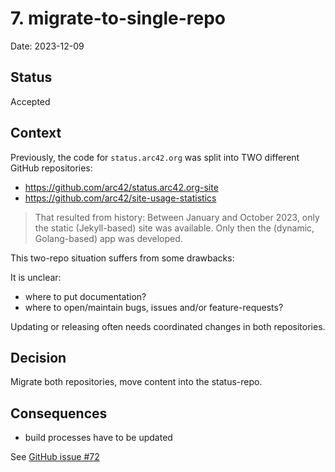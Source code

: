 # 7. migrate-to-single-repo

Date: 2023-12-09

## Status

Accepted

## Context

Previously, the code for `status.arc42.org` was split into TWO different GitHub repositories:

* https://github.com/arc42/status.arc42.org-site
* https://github.com/arc42/site-usage-statistics

>That resulted from history: Between January and October 2023, only the static (Jekyll-based) site was available. 
>Only then the (dynamic, Golang-based) app was developed.

This two-repo situation suffers from some drawbacks:

It is unclear:
* where to put documentation?
* where to open/maintain bugs, issues and/or feature-requests?

Updating or releasing often needs coordinated changes in both repositories.

## Decision

Migrate both repositories, move content into the status-repo.

## Consequences

* build processes have to be updated

See [GitHub issue #72](https://github.com/arc42/status.arc42.org-site/issues/72)